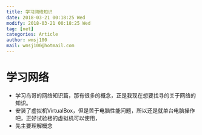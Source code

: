 ```yaml
---
title: 学习网络知识
date: 2018-03-21 00:18:25 Wed
modify: 2018-03-21 00:18:25 Wed
tag: [net]
categories: Article
author: wmsj100
mail: wmsj100@hotmail.com
---
```


# 学习网络
- 学习鸟哥的网络知识篇，那有很多的概念，正是我现在想要找寻的关于网络的知识。
- 安装了虚拟机VirtualBox，但是苦于电脑性能问题，所以还是就单台电脑操作吧，正好试验楼的虚拟机可以使用，
- 先主要理解概念
